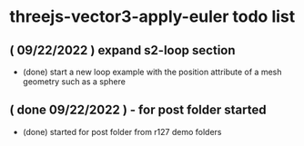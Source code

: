 # threejs-vector3-apply-euler todo list

## ( 09/22/2022 ) expand s2-loop section
* (done) start a new loop example with the position attribute of a mesh geometry such as a sphere

## ( done 09/22/2022 ) - for post folder started
* (done) started for post folder from r127 demo folders

